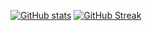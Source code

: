 [![GitHub stats](https://github-readme-stats.vercel.app/api?username=ItIsMeMyselfAndI&show_icons=true&theme=tokyonight)](https://github.com/ItIsMeMyselfAndI/github-readme-stats)
[![GitHub Streak](https://streak-stats.demolab.com?user=ItIsMeMyselfAndI&theme=tokyonight)](https://git.io/streak-stats)
